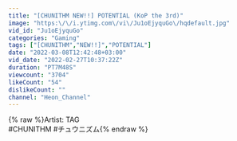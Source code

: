 ```yaml
---
title: "[CHUNITHM NEW!!] POTENTIAL (KoP the 3rd)"
image: "https:\/\/i.ytimg.com\/vi\/Ju1oEjyquGo\/hqdefault.jpg"
vid_id: "Ju1oEjyquGo"
categories: "Gaming"
tags: ["[CHUNITHM","NEW!!]","POTENTIAL"]
date: "2022-03-08T12:42:48+03:00"
vid_date: "2022-02-27T10:37:22Z"
duration: "PT7M48S"
viewcount: "3704"
likeCount: "54"
dislikeCount: ""
channel: "Heon_Channel"
---
```

{% raw %}Artist: TAG<br />#CHUNITHM #チュウニズム{% endraw %}
